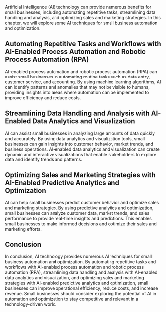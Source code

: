 

Artificial Intelligence (AI) technology can provide numerous benefits for small businesses, including automating repetitive tasks, streamlining data handling and analysis, and optimizing sales and marketing strategies. In this chapter, we will explore some AI techniques for small business automation and optimization.

Automating Repetitive Tasks and Workflows with AI-Enabled Process Automation and Robotic Process Automation (RPA)
-----------------------------------------------------------------------------------------------------------------

AI-enabled process automation and robotic process automation (RPA) can assist small businesses in automating routine tasks such as data entry, customer service, and accounting. By using machine learning algorithms, AI can identify patterns and anomalies that may not be visible to humans, providing insights into areas where automation can be implemented to improve efficiency and reduce costs.

Streamlining Data Handling and Analysis with AI-Enabled Data Analytics and Visualization
----------------------------------------------------------------------------------------

AI can assist small businesses in analyzing large amounts of data quickly and accurately. By using data analytics and visualization tools, small businesses can gain insights into customer behavior, market trends, and business operations. AI-enabled data analytics and visualization can create dynamic and interactive visualizations that enable stakeholders to explore data and identify trends and patterns.

Optimizing Sales and Marketing Strategies with AI-Enabled Predictive Analytics and Optimization
-----------------------------------------------------------------------------------------------

AI can help small businesses predict customer behavior and optimize sales and marketing strategies. By using predictive analytics and optimization, small businesses can analyze customer data, market trends, and sales performance to provide real-time insights and predictions. This enables small businesses to make informed decisions and optimize their sales and marketing efforts.

Conclusion
----------

In conclusion, AI technology provides numerous AI techniques for small business automation and optimization. By automating repetitive tasks and workflows with AI-enabled process automation and robotic process automation (RPA), streamlining data handling and analysis with AI-enabled data analytics and visualization, and optimizing sales and marketing strategies with AI-enabled predictive analytics and optimization, small businesses can improve operational efficiency, reduce costs, and increase revenue. Small businesses should consider exploring the potential of AI in automation and optimization to stay competitive and relevant in a technology-driven world.
